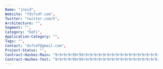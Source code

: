 ```yaml
--- 
Name: "jnoid", 
Website: "fdsfsdf.com", 
Twitter: "twitter.com/h", 
Architecture: "",
Segment: "",
Category: "DeFi",
Application-Category: "",
Tags: "",
Contact: "dsfsdf@gmail.com",
Project-Status: "",
Contract-Hashes-Main: "9r9r9r9r99r99r9r9r9r9r9r9r9r9r9r9r9r9r9r9r9r9r9r9r9r9r9r9r9r9r9r",
Contract-Hashes-Test: "9r9r9r9r99r99r9r9r9r9r9r9r9r9r9r9r9r9r9r9r9r9r9r9r9r9r9r9r9r9r9r",
--- 
```

<!--lang:en--> 

<!--lang:es--] 

<!--lang:de--] 

<!--lang:fr--] 

<!--lang:pl--] 

<!--lang:uk--] 

[!--lang:*--> 